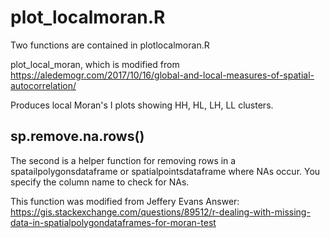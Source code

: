 # plot_localmoran.R

Two functions are contained in plotlocalmoran.R

plot_local_moran, which is modified from https://aledemogr.com/2017/10/16/global-and-local-measures-of-spatial-autocorrelation/

Produces local Moran's I plots showing HH, HL, LH, LL clusters.

## sp.remove.na.rows()

The second is a helper function for removing rows in a spatailpolygonsdataframe or spatialpointsdataframe where NAs occur. You specify the column name to check for NAs.

This function was modified from Jeffery Evans Answer: https://gis.stackexchange.com/questions/89512/r-dealing-with-missing-data-in-spatialpolygondataframes-for-moran-test

